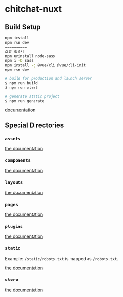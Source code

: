 # chitchat-nuxt

## Build Setup

```bash
npm install
npm run dev
==========
오류 있을시 
npm uninstall node-sass
npm i -D sass
npm install -g @vue/cli @vue/cli-init
npm run dev 

# build for production and launch server
$ npm run build
$ npm run start

# generate static project
$ npm run generate
```

[documentation](https://nuxtjs.org)

## Special Directories

### `assets`

[the documentation](https://nuxtjs.org/docs/2.x/directory-structure/assets)

### `components`

[the documentation](https://nuxtjs.org/docs/2.x/directory-structure/components)

### `layouts`

[the documentation](https://nuxtjs.org/docs/2.x/directory-structure/layouts)


### `pages`

[the documentation](https://nuxtjs.org/docs/2.x/get-started/routing)

### `plugins`

[the documentation](https://nuxtjs.org/docs/2.x/directory-structure/plugins)

### `static`

Example: `/static/robots.txt` is mapped as `/robots.txt`.

[the documentation](https://nuxtjs.org/docs/2.x/directory-structure/static)

### `store`

[the documentation](https://nuxtjs.org/docs/2.x/directory-structure/store)
